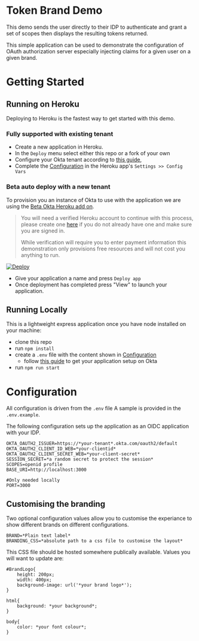 # Token Brand Demo

This demo sends the user directly to their IDP to authenticate and grant
a set of scopes then displays the resulting tokens returned.

This simple application can be used to demonstrate the configuration of OAuth
authorization server especially injecting claims for a given user on a given
brand.

# Getting Started

## Running on Heroku
Deploying to Heroku is the fastest way to get started with this demo.

### Fully supported with existing tenant
* Create a new application in Heroku.
* In the ```Deploy``` menu select either this repo or a fork of your own
* Configure your Okta tenant according to [this
guide](https://developer.okta.com/docs/guides/sign-into-web-app/nodeexpress/create-okta-application/),
* Complete the [Configuration](#Configuration) in the Heroku app's ```Settings >> Config Vars```

### Beta auto deploy with a new tenant

To provision you an instance of Okta to use with the application we are using the
[Beta Okta Heroku add on](https://devcenter.heroku.com/articles/okta).

>
>You will need a verified Heroku account to continue with this process, please create one [here](https://signup.heroku.com) if
>you do not already have one and make sure you are signed in.
>
>While verification will require you to enter payment information this
>demonstration only provisions free resources and will not cost you anything to
>run.

[![Deploy](https://www.herokucdn.com/deploy/button.svg)](https://heroku.com/deploy)

* Give your application a name and press ```Deploy app```
* Once deployment has completed press "View" to launch your application.

## Running Locally
This is a lightweight express application once you have node installed on your
machine:
* clone this repo
* run ```npm install```
* create a ```.env``` file with the content shown in [Configuration](#Configuration)
    * follow [this
      guide](https://developer.okta.com/docs/guides/sign-into-web-app/nodeexpress/create-okta-application/)
      to get your application setup on Okta
* run ```npm run start```

# Configuration

All configuration is driven from the ```.env``` file A sample is provided in the
```.env.example```.

The following configuration sets up the application as an OIDC application with
your IDP.

```
OKTA_OAUTH2_ISSUER=https://*your-tenant*.okta.com/oauth2/default
OKTA_OAUTH2_CLIENT_ID_WEB=*your-clientid*
OKTA_OAUTH2_CLIENT_SECRET_WEB=*your-client-secret*
SESSION_SECRET=*a random secret to protect the session*
SCOPES=openid profile
BASE_URI=http://localhost:3000

#Only needed locally
PORT=3000
```

## Customising the branding

Two optional configuration values allow you to customise the experiance to show
different brands on different configurations.

```
BRAND=*Plain text label*
BRANDING_CSS=*absolute path to a css file to customise the layout*
```

This CSS file should be hosted somewhere publically available. Values you will
want to update are:

```
#BrandLogo{
    height: 200px;
    width: 400px;
    background-image: url('*your brand logo*');
}

html{
    background: *your background*;
}

body{
    color: *your font colour*;
}
```